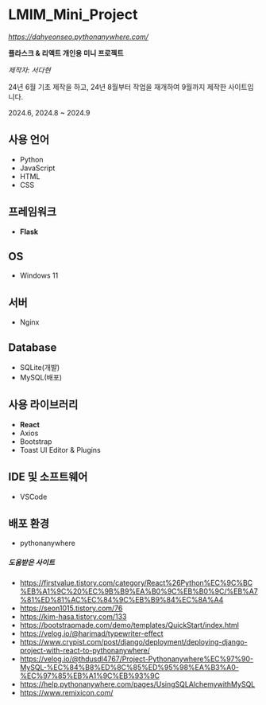 # LMIM_Mini_Project

*https://dahyeonseo.pythonanywhere.com/*

**플라스크 & 리액트 개인용 미니 프로젝트**

*제작자: 서다현*

24년 6월 기초 제작을 하고, 24년 8월부터 작업을 재개하여 9월까지 제작한 사이트입니다.

2024.6, 2024.8 ~ 2024.9

## 사용 언어
- Python
- JavaScript
- HTML
- CSS

## 프레임워크
- **Flask**

## OS
- Windows 11

## 서버
- Nginx

## Database
- SQLite(개발)
- MySQL(배포)

## 사용 라이브러리
- **React**
- Axios
- Bootstrap
- Toast UI Editor & Plugins

## IDE 및 소프트웨어
- VSCode

## 배포 환경
- pythonanywhere

##### 도움받은 사이트
- https://firstvalue.tistory.com/category/React%26Python%EC%9C%BC%EB%A1%9C%20%EC%9B%B9%EA%B0%9C%EB%B0%9C/%EB%A7%81%ED%81%AC%EC%84%9C%EB%B9%84%EC%8A%A4
- https://seon1015.tistory.com/76
- https://kim-hasa.tistory.com/133
- https://bootstrapmade.com/demo/templates/QuickStart/index.html
- https://velog.io/@harimad/typewriter-effect
- https://www.crypist.com/post/django/deployment/deploying-django-project-with-react-to-pythonanywhere/
- https://velog.io/@thdusdl4767/Project-Pythonanywhere%EC%97%90-MySQL-%EC%84%B8%ED%8C%85%ED%95%98%EA%B3%A0-%EC%97%85%EB%A1%9C%EB%93%9C
- https://help.pythonanywhere.com/pages/UsingSQLAlchemywithMySQL
- https://www.remixicon.com/
